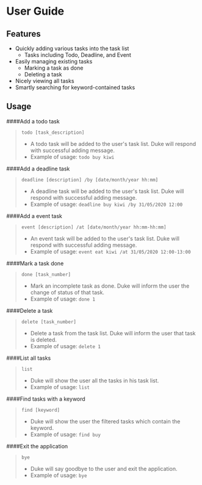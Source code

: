 # User Guide


## Features 
* Quickly adding various tasks into the task list
    * Tasks including Todo, Deadline, and Event
* Easily managing existing tasks
    * Marking a task as done
    * Deleting a task
* Nicely viewing all tasks
* Smartly searching for keyword-contained tasks

## Usage

####Add a todo task

>   `todo [task_description]`
>   * A todo task will be added to the user's task list. Duke will respond with successful adding message.
>   * Example of usage: `todo buy kiwi`

####Add a deadline task

>   `deadline [description] /by [date/month/year hh:mm]`
>   * A deadline task will be added to the user's task list. Duke will respond with successful adding message.
>   * Example of usage: `deadline buy kiwi /by 31/05/2020 12:00`
   
####Add a event task

>    `event [description] /at [date/month/year hh:mm-hh:mm]`
>    * An event task will be added to the user's task list. Duke will respond with successful adding message. 
>    * Example of usage: `event eat kiwi /at 31/05/2020 12:00-13:00`
   
####Mark a task done

>    `done [task_number]`
>    * Mark an incomplete task as done. Duke will inform the user the change of status of that task.
>    * Example of usage: `done 1`
    
####Delete a task

>    `delete [task_number]`
>    * Delete a task from the task list. Duke will inform the user that task is deleted.
>    * Example of usage: `delete 1`

####List all tasks

>    `list`
>    * Duke will show the user all the tasks in his task list.
>    * Example of usage: `list`
    
####Find tasks with a keyword

>    `find [keyword]`
>    * Duke will show the user the filtered tasks which contain the keyword.
>    * Example of usage: `find buy`
    
####Exit the application

>    `bye`
>    * Duke will say goodbye to the user and exit the application.
>    * Example of usage: `bye`

   